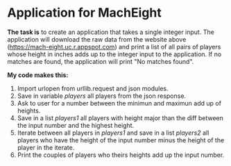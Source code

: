 # Application for MachEight

**The task is** to create an application that takes a single integer input. The application will download the raw data from the website above
(https://mach-eight.uc.r.appspot.com) and print a list of all pairs of players whose height in inches adds up to the integer input to the application. If no matches are found, the application will print "No matches found".

**My code makes this:**

1. Import urlopen from urllib.request and json modules.
2. Save in variable *players* all players from the json response.
3. Ask to user for a number between the minimun and maximun add up of heights.
4. Save in a list *players1* all players with height major than the diff between the input number and the highest height.
5. Iterate between all players in *players1* and save in a list *players2* all players who have the height of the input number minus the height of the player in the iterate.
6. Print the couples of players who theirs heights add up the input number.
